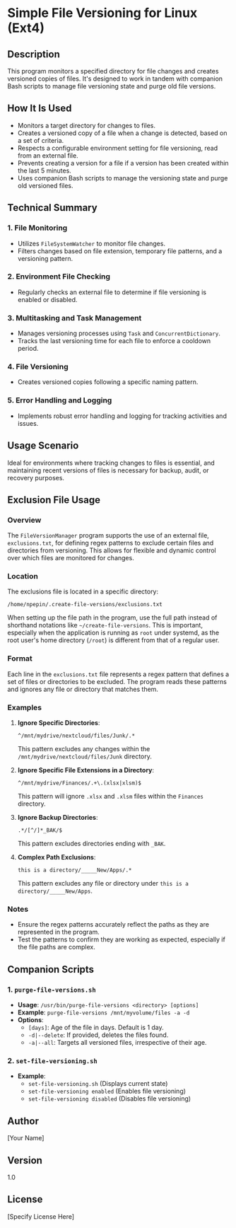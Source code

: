 # Simple File Versioning for Linux (Ext4)

## Description
This program monitors a specified directory for file changes and creates versioned copies of files. 
It's designed to work in tandem with companion Bash scripts to manage file versioning state and purge old file versions.

## How It Is Used
- Monitors a target directory for changes to files.
- Creates a versioned copy of a file when a change is detected, based on a set of criteria.
- Respects a configurable environment setting for file versioning, read from an external file.
- Prevents creating a version for a file if a version has been created within the last 5 minutes.
- Uses companion Bash scripts to manage the versioning state and purge old versioned files.

## Technical Summary

### 1. File Monitoring
- Utilizes `FileSystemWatcher` to monitor file changes.
- Filters changes based on file extension, temporary file patterns, and a versioning pattern.

### 2. Environment File Checking
- Regularly checks an external file to determine if file versioning is enabled or disabled.

### 3. Multitasking and Task Management
- Manages versioning processes using `Task` and `ConcurrentDictionary`.
- Tracks the last versioning time for each file to enforce a cooldown period.

### 4. File Versioning
- Creates versioned copies following a specific naming pattern.

### 5. Error Handling and Logging
- Implements robust error handling and logging for tracking activities and issues.

## Usage Scenario
Ideal for environments where tracking changes to files is essential, and maintaining recent versions of files is necessary for backup, audit, or recovery purposes.

## Exclusion File Usage

### Overview

The `FileVersionManager` program supports the use of an external file, `exclusions.txt`, for defining regex patterns to exclude certain files and directories from versioning. This allows for flexible and dynamic control over which files are monitored for changes.

### Location

The exclusions file is located in a specific directory:

```
/home/npepin/.create-file-versions/exclusions.txt
```

When setting up the file path in the program, use the full path instead of shorthand notations like `~/create-file-versions`. This is important, especially when the application is running as `root` under systemd, as the root user's home directory (`/root`) is different from that of a regular user.

### Format

Each line in the `exclusions.txt` file represents a regex pattern that defines a set of files or directories to be excluded. The program reads these patterns and ignores any file or directory that matches them.

### Examples

1. **Ignore Specific Directories**:

   ```
   ^/mnt/mydrive/nextcloud/files/Junk/.*
   ```

   This pattern excludes any changes within the `/mnt/mydrive/nextcloud/files/Junk` directory.

2. **Ignore Specific File Extensions in a Directory**:

   ```
   ^/mnt/mydrive/Finances/.+\.(xlsx|xlsm)$
   ```

   This pattern will ignore `.xlsx` and `.xlsm` files within the `Finances` directory.

3. **Ignore Backup Directories**:

   ```
   .*/[^/]*_BAK/$
   ```

   This pattern excludes directories ending with `_BAK`.

4. **Complex Path Exclusions**:

   ```
   this is a directory/_____New/Apps/.*
   ```

   This pattern excludes any file or directory under `this is a directory/_____New/Apps`.

### Notes

* Ensure the regex patterns accurately reflect the paths as they are represented in the program.
* Test the patterns to confirm they are working as expected, especially if the file paths are complex.

## Companion Scripts

### 1. `purge-file-versions.sh`
- **Usage**: `/usr/bin/purge-file-versions <directory> [options]`
- **Example**: `purge-file-versions /mnt/myvolume/files -a -d`
- **Options**:
  - `[days]`: Age of the file in days. Default is 1 day.
  - `-d|--delete`: If provided, deletes the files found.
  - `-a|--all`: Targets all versioned files, irrespective of their age.

### 2. `set-file-versioning.sh`
- **Example**:
  - `set-file-versioning.sh` (Displays current state)
  - `set-file-versioning enabled` (Enables file versioning)
  - `set-file-versioning disabled` (Disables file versioning)

## Author
[Your Name]

## Version
1.0

## License
[Specify License Here]
